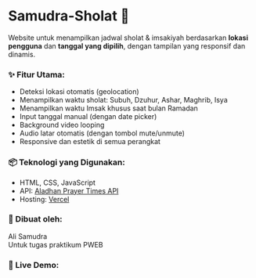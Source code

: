 # Samudra-Sholat 🕌

Website untuk menampilkan jadwal sholat & imsakiyah berdasarkan **lokasi pengguna** dan **tanggal yang dipilih**, dengan tampilan yang responsif dan dinamis.

### ✨ Fitur Utama:
- Deteksi lokasi otomatis (geolocation)
- Menampilkan waktu sholat: Subuh, Dzuhur, Ashar, Maghrib, Isya
- Menampilkan waktu Imsak khusus saat bulan Ramadan
- Input tanggal manual (dengan date picker)
- Background video looping
- Audio latar otomatis (dengan tombol mute/unmute)
- Responsive dan estetik di semua perangkat

### 📦 Teknologi yang Digunakan:
- HTML, CSS, JavaScript
- API: [Aladhan Prayer Times API](https://aladhan.com/prayer-times-api)
- Hosting: [Vercel](https://vercel.com/)

### 👤 Dibuat oleh:
Ali Samudra  
Untuk tugas praktikum PWEB

### 🔗 Live Demo:
